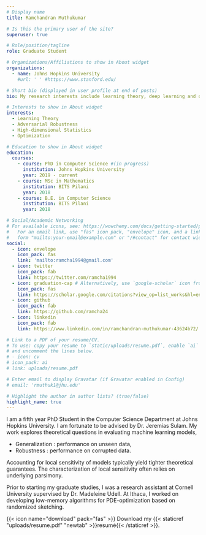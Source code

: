```yaml
---
# Display name
title: Ramchandran Muthukumar

# Is this the primary user of the site?
superuser: true

# Role/position/tagline
role: Graduate Student 

# Organizations/Affiliations to show in About widget
organizations:
  - name: Johns Hopkins University
    #url: ' ' #https://www.stanford.edu/

# Short bio (displayed in user profile at end of posts)
bio: My research interests include learning theory, deep learning and optimization. 

# Interests to show in About widget
interests:
  - Learning Theory
  - Adversarial Robustness
  - High-dimensional Statistics
  - Optimization

# Education to show in About widget
education:
  courses:
    - course: PhD in Computer Science #(in progress)
      institution: Johns Hopkins University
      year: 2019 - current
    - course: MSc in Mathematics
      institution: BITS Pilani
      year: 2018
    - course: B.E. in Computer Science
      institution: BITS Pilani
      year: 2018

# Social/Academic Networking
# For available icons, see: https://wowchemy.com/docs/getting-started/page-builder/#icons
#   For an email link, use "fas" icon pack, "envelope" icon, and a link in the
#   form "mailto:your-email@example.com" or "/#contact" for contact widget.
social:
  - icon: envelope
    icon_pack: fas
    link: 'mailto:ramcha1994@gmail.com'
  - icon: twitter
    icon_pack: fab
    link: https://twitter.com/ramcha1994
  - icon: graduation-cap # Alternatively, use `google-scholar` icon from `ai` icon pack
    icon_pack: fas
    link: https://scholar.google.com/citations?view_op=list_works&hl=en&hl=en&user=XgswG9cAAAAJ
  - icon: github
    icon_pack: fab
    link: https://github.com/ramcha24
  - icon: linkedin
    icon_pack: fab
    link: https://www.linkedin.com/in/ramchandran-muthukumar-43624b72/

# Link to a PDF of your resume/CV.
# To use: copy your resume to `static/uploads/resume.pdf`, enable `ai` icons in `params.toml`,
# and uncomment the lines below.
# - icon: cv
# icon_pack: ai
# link: uploads/resume.pdf

# Enter email to display Gravatar (if Gravatar enabled in Config)
# email: 'rmuthuk1@jhu.edu'

# Highlight the author in author lists? (true/false)
highlight_name: true
---
```


I am a fifth year PhD Student in the Computer Science Department at Johns Hopkins University. I am fortunate to be advised by Dr. Jeremias Sulam. My work explores theoretical questions in evaluating machine learning models,
- Generalization : performance on unseen data,
- Robustness : performance on corrupted data. 

Accounting for local sensitivity of models typically yield tighter theoretical guarantees. The characterization of local sensitivity often relies on underlying parsimony.


Prior to starting my graduate studies, I was a research assistant at Cornell University supervised by Dr. Madeleine Udell. At Ithaca, I worked on developing low-memory algorithms for PDE-optimization based on randomized sketching.

{{< icon name="download" pack="fas" >}} Download my {{< staticref "uploads/resume.pdf" "newtab" >}}resumé{{< /staticref >}}.
